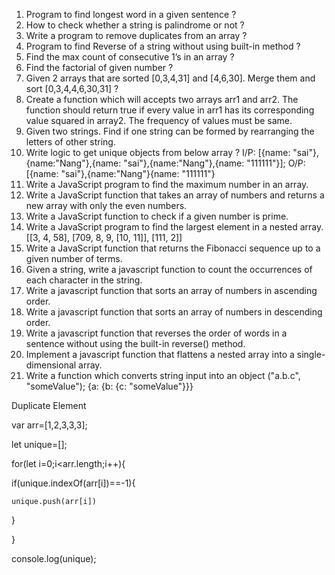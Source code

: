 1. Program to find longest word in a given sentence ?
2. How to check whether a string is palindrome or not ?
3. Write a program to remove duplicates from an array ?
4. Program to find Reverse of a string without using built-in method ?
5. Find the max count of consecutive 1’s in an array ?
6. Find the factorial of given number ?
7. Given 2 arrays that are sorted [0,3,4,31] and [4,6,30]. Merge them and sort [0,3,4,4,6,30,31] ?
8. Create a function which will accepts two arrays arr1 and arr2. The function should return true if every value in arr1 has its corresponding value squared in array2. The frequency of values must be same.
9. Given two strings. Find if one string can be formed by rearranging the letters of other string.
10. Write logic to get unique objects from below array ?
    I/P: [{name: "sai"},{name:"Nang"},{name: "sai"},{name:"Nang"},{name: "111111"}];
    O/P: [{name: "sai"},{name:"Nang"}{name: "111111"}
11. Write a JavaScript program to find the maximum number in an array.
12. Write a JavaScript function that takes an array of numbers and returns a new array with only the even numbers.
13. Write a JavaScript function to check if a given number is prime.
14. Write a JavaScript program to find the largest element in a nested array.
    [[3, 4, 58], [709, 8, 9, [10, 11]], [111, 2]]
15. Write a JavaScript function that returns the Fibonacci sequence up to a given number of terms.
16. Given a string, write a javascript function to count the occurrences of each character in the string.
17. Write a javascript function that sorts an array of numbers in ascending order.
18. Write a javascript function that sorts an array of numbers in descending order.
19. Write a javascript function that reverses the order of words in a sentence without using the built-in reverse() method.
20. Implement a javascript function that flattens a nested array into a single-dimensional array.
21. Write a function which converts string input into an object
    ("a.b.c", "someValue");
    {a: {b: {c: "someValue"}}}


Duplicate Element

var arr=[1,2,3,3,3];

let unique=[];

for(let i=0;i<arr.length;i++){

if(unique.indexOf(arr[i])==-1){

    unique.push(arr[i])

}

}

console.log(unique);
